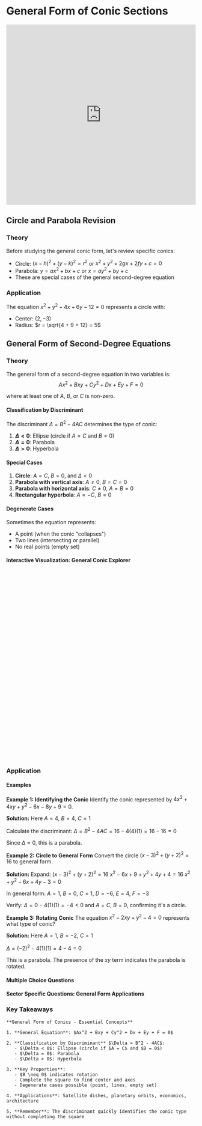 # General Form of Conic Sections

<iframe 
    src="https://drive.google.com/file/d/1_general_form_conics_LC/preview" 
    width="100%" 
    height="480" 
    frameborder="0" 
    allowfullscreen>
</iframe>

## Circle and Parabola Revision

### Theory
Before studying the general conic form, let's review specific conics:
- Circle: $(x - h)^2 + (y - k)^2 = r^2$ or $x^2 + y^2 + 2gx + 2fy + c = 0$
- Parabola: $y = ax^2 + bx + c$ or $x = ay^2 + by + c$
- These are special cases of the general second-degree equation

### Application
The equation $x^2 + y^2 - 4x + 6y - 12 = 0$ represents a circle with:
- Center: $(2, -3)$
- Radius: $r = \sqrt{4 + 9 + 12} = 5$

## General Form of Second-Degree Equations

### Theory

The general form of a second-degree equation in two variables is:
$$Ax^2 + Bxy + Cy^2 + Dx + Ey + F = 0$$

where at least one of $A$, $B$, or $C$ is non-zero.

#### Classification by Discriminant
The discriminant $\Delta = B^2 - 4AC$ determines the type of conic:
1. **$\Delta < 0$**: Ellipse (circle if $A = C$ and $B = 0$)
2. **$\Delta = 0$**: Parabola
3. **$\Delta > 0$**: Hyperbola

#### Special Cases
1. **Circle**: $A = C$, $B = 0$, and $\Delta < 0$
2. **Parabola with vertical axis**: $A \neq 0$, $B = C = 0$
3. **Parabola with horizontal axis**: $C \neq 0$, $A = B = 0$
4. **Rectangular hyperbola**: $A = -C$, $B = 0$

#### Degenerate Cases
Sometimes the equation represents:
- A point (when the conic "collapses")
- Two lines (intersecting or parallel)
- No real points (empty set)

#### Interactive Visualization: General Conic Explorer

<div id="general-conic-explorer" class="visualization-container" style="height: 500px;"></div>
<script>
document.addEventListener('DOMContentLoaded', function() {
    MathVisualizer.createGraphFromDescription('general-conic-explorer', {
        boundingBox: [-10, 10, 10, -10],
        elements: [
            {type: 'implicit', equation: function(params) {
                return params.A + '*x^2 + ' + params.B + '*x*y + ' + params.C + '*y^2 + ' + 
                       params.D + '*x + ' + params.E + '*y + ' + params.F;
            }, style: {strokeColor: 'blue', strokeWidth: 2}}
        ],
        parameters: {
            A: {min: -5, max: 5, value: 1, step: 0.5, label: "Coefficient A (x²)"},
            B: {min: -5, max: 5, value: 0, step: 0.5, label: "Coefficient B (xy)"},
            C: {min: -5, max: 5, value: 1, step: 0.5, label: "Coefficient C (y²)"},
            D: {min: -10, max: 10, value: 0, step: 1, label: "Coefficient D (x)"},
            E: {min: -10, max: 10, value: 0, step: 1, label: "Coefficient E (y)"},
            F: {min: -25, max: 25, value: -9, step: 1, label: "Constant F"}
        },
        infoBox: {
            title: "Conic Classification",
            lines: [
                {text: function(params) {
                    const disc = params.B * params.B - 4 * params.A * params.C;
                    if (Math.abs(disc) < 0.01) return "Type: Parabola (Δ ≈ 0)";
                    if (disc < 0) {
                        if (Math.abs(params.A - params.C) < 0.01 && Math.abs(params.B) < 0.01) {
                            return "Type: Circle";
                        }
                        return "Type: Ellipse (Δ < 0)";
                    }
                    return "Type: Hyperbola (Δ > 0)";
                }, dynamic: true},
                {text: "Discriminant: Δ = B² - 4AC = ${B}² - 4(${A})(${C})", dynamic: true}
            ]
        }
    });
});
</script>

### Application

#### Examples

**Example 1: Identifying the Conic**
Identify the conic represented by $4x^2 + 4xy + y^2 - 6x - 8y + 9 = 0$.

**Solution:**
Here $A = 4$, $B = 4$, $C = 1$

Calculate the discriminant:
$\Delta = B^2 - 4AC = 16 - 4(4)(1) = 16 - 16 = 0$

Since $\Delta = 0$, this is a parabola.

**Example 2: Circle to General Form**
Convert the circle $(x - 3)^2 + (y + 2)^2 = 16$ to general form.

**Solution:**
Expand:
$(x - 3)^2 + (y + 2)^2 = 16$
$x^2 - 6x + 9 + y^2 + 4y + 4 = 16$
$x^2 + y^2 - 6x + 4y - 3 = 0$

In general form: $A = 1$, $B = 0$, $C = 1$, $D = -6$, $E = 4$, $F = -3$

Verify: $\Delta = 0 - 4(1)(1) = -4 < 0$ and $A = C$, $B = 0$, confirming it's a circle.

**Example 3: Rotating Conic**
The equation $x^2 - 2xy + y^2 - 4 = 0$ represents what type of conic?

**Solution:**
Here $A = 1$, $B = -2$, $C = 1$

$\Delta = (-2)^2 - 4(1)(1) = 4 - 4 = 0$

This is a parabola. The presence of the $xy$ term indicates the parabola is rotated.

#### Multiple Choice Questions

<div id="general-form-mcq" class="quiz-container"></div>
<script>
document.addEventListener('DOMContentLoaded', function() {
    const quizData = {
        title: "General Form of Conics Quiz",
        questions: [
            {
                text: "What type of conic is represented by \\(3x^2 + 2y^2 - 12x + 8y + 14 = 0\\)?",
                options: ["Circle", "Ellipse", "Parabola", "Hyperbola"],
                correctIndex: 1,
                explanation: "Calculate \\(\\Delta = B^2 - 4AC = 0 - 4(3)(2) = -24 < 0\\). Since \\(\\Delta < 0\\) and \\(A \\neq C\\), this is an ellipse.",
                difficulty: "Basic"
            },
            {
                text: "For the equation \\(Ax^2 + 4xy + 4y^2 + 2x - 3y + 1 = 0\\) to represent a parabola, what must \\(A\\) equal?",
                options: ["\\(A = 1\\)", "\\(A = 2\\)", "\\(A = 4\\)", "\\(A = -4\\)"],
                correctIndex: 0,
                explanation: "For a parabola, \\(\\Delta = 0\\). So \\(16 - 4A(4) = 0\\), giving \\(16 = 16A\\), thus \\(A = 1\\).",
                difficulty: "Intermediate"
            },
            {
                text: "The equation \\(x^2 - y^2 + 4x + 6y - 9 = 0\\) represents which conic?",
                options: ["Circle", "Ellipse", "Parabola", "Hyperbola"],
                correctIndex: 3,
                explanation: "Here \\(A = 1\\), \\(B = 0\\), \\(C = -1\\). \\(\\Delta = 0 - 4(1)(-1) = 4 > 0\\), so it's a hyperbola.",
                difficulty: "Basic"
            },
            {
                text: "Which equation represents a circle with radius 3?",
                options: ["\\(x^2 + y^2 + 4x - 6y + 4 = 0\\)", "\\(x^2 + y^2 - 2x + 4y - 4 = 0\\)", "\\(2x^2 + 2y^2 + 8x - 4y + 10 = 0\\)", "\\(x^2 + y^2 + 6x - 8y + 16 = 0\\)"],
                correctIndex: 1,
                explanation: "For option B: Complete the square to get \\((x-1)^2 + (y+2)^2 = 9\\), which has radius \\(r = 3\\).",
                difficulty: "Advanced"
            }
        ]
    };
    MCQQuiz.create('general-form-mcq', quizData);
});
</script>

#### Sector Specific Questions: General Form Applications

<div id="general-form-identity-container"></div>
<script>
document.addEventListener('DOMContentLoaded', function() {
    const content = {
        "title": "General Form of Conics: Real-World Applications",
        "intro_content": `<p>The general second-degree equation appears in many practical situations, from planetary orbits to architectural designs. Understanding how to classify and analyze these curves is essential in various fields.</p>`,
        "questions": [
            {
                "category": "engineering",
                "title": "Satellite Dish Design",
                "content": `A parabolic satellite dish has its cross-section described by \\(y^2 - 8x + 4y + 20 = 0\\) (units in meters). Find the vertex of the parabola and the location of its focus, which is where the receiver should be placed.`,
                "answer": `First, rearrange to standard form by completing the square:
\\(y^2 + 4y = 8x - 20\\)
\\((y + 2)^2 - 4 = 8x - 20\\)
\\((y + 2)^2 = 8x - 16\\)
\\((y + 2)^2 = 8(x - 2)\\)

This is a parabola opening rightward with:
- Vertex: \\((2, -2)\\)
- In form \\((y - k)^2 = 4p(x - h)\\), we have \\(4p = 8\\), so \\(p = 2\\)

The focus is \\(p\\) units to the right of the vertex:
Focus: \\((2 + 2, -2) = (4, -2)\\)

The receiver should be placed at \\((4, -2)\\) meters.`
            },
            {
                "category": "scientific",
                "title": "Planetary Orbit Analysis",
                "content": `A comet's orbit around the sun is described by \\(4x^2 + 9y^2 - 16x + 54y + 61 = 0\\) (units in AU). Classify the orbit type and find its center. Is this a typical comet orbit?`,
                "answer": `First identify the conic type:
\\(A = 4\\), \\(B = 0\\), \\(C = 9\\)
\\(\\Delta = 0 - 4(4)(9) = -144 < 0\\)

Since \\(\\Delta < 0\\) and \\(A \\neq C\\), this is an ellipse.

Complete the square to find the center:
\\(4(x^2 - 4x) + 9(y^2 + 6y) = -61\\)
\\(4(x^2 - 4x + 4) + 9(y^2 + 6y + 9) = -61 + 16 + 81\\)
\\(4(x - 2)^2 + 9(y + 3)^2 = 36\\)
\\(\\frac{(x - 2)^2}{9} + \\frac{(y + 3)^2}{4} = 1\\)

Center: \\((2, -3)\\) AU

This is NOT typical for comets, which usually have highly eccentric elliptical or hyperbolic orbits. This ellipse is fairly circular, more like a planet's orbit.`
            },
            {
                "category": "financial",
                "title": "Economic Production Frontier",
                "content": `A company's production possibility frontier for two products is modeled by \\(x^2 + 2xy + 2y^2 - 100x - 140y + 3400 = 0\\), where \\(x\\) and \\(y\\) are quantities of products A and B. What type of curve is this, and what does it tell us about the production relationship?`,
                "answer": `Identify the conic type:
\\(A = 1\\), \\(B = 2\\), \\(C = 2\\)
\\(\\Delta = 4 - 4(1)(2) = 4 - 8 = -4 < 0\\)

This is an ellipse, indicating a bounded production frontier.

The positive \\(xy\\) term (\\(B = 2\\)) indicates the products are complementary in production - producing more of one makes it easier to produce the other.

To find the maximum production points, complete the square:
This ellipse is rotated due to the \\(xy\\) term, showing interdependence between the products.

The elliptical frontier means:
- There's a maximum combined production capacity
- Trade-offs exist between products
- The complementary relationship creates efficiency gains when producing both`
            },
            {
                "category": "creative",
                "title": "Architectural Arch Design",
                "content": `An architect designs an elliptical archway with equation \\(9x^2 + 16y^2 - 36x + 32y - 92 = 0\\) (units in feet). Find the center and dimensions of the arch. If the ground level is at \\(y = -4\\), what is the maximum height of the arch?`,
                "answer": `Complete the square to find standard form:
\\(9(x^2 - 4x) + 16(y^2 + 2y) = 92\\)
\\(9(x^2 - 4x + 4) + 16(y^2 + 2y + 1) = 92 + 36 + 16\\)
\\(9(x - 2)^2 + 16(y + 1)^2 = 144\\)
\\(\\frac{(x - 2)^2}{16} + \\frac{(y + 1)^2}{9} = 1\\)

Center: \\((2, -1)\\)
Semi-major axis: \\(a = 4\\) feet (horizontal)
Semi-minor axis: \\(b = 3\\) feet (vertical)

Maximum height occurs at the top of the ellipse:
Top point: \\((2, -1 + 3) = (2, 2)\\)

Height above ground level:
\\(2 - (-4) = 6\\) feet

The archway is 6 feet tall at its highest point.`
            }
        ]
    };
    MathQuestionModule.render(content, 'general-form-identity-container');
});
</script>

### Key Takeaways

```{important}
**General Form of Conics - Essential Concepts**

1. **General Equation**: $Ax^2 + Bxy + Cy^2 + Dx + Ey + F = 0$

2. **Classification by Discriminant** $\Delta = B^2 - 4AC$:
   - $\Delta < 0$: Ellipse (circle if $A = C$ and $B = 0$)
   - $\Delta = 0$: Parabola
   - $\Delta > 0$: Hyperbola

3. **Key Properties**:
   - $B \neq 0$ indicates rotation
   - Complete the square to find center and axes
   - Degenerate cases possible (point, lines, empty set)

4. **Applications**: Satellite dishes, planetary orbits, economics, architecture

5. **Remember**: The discriminant quickly identifies the conic type without completing the square
```

